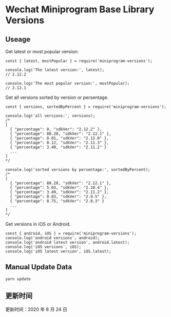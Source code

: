 
# Wechat Miniprogram Base Library Versions

## Useage

Get latest or most popular version:

```;
const { latest, mostPopular } = require('miniprogram-versions');

console.log('The latest version:', latest);
// 2.12.2

console.log('The most popular version:', mostPopular);
// 2.12.1

```

Get all versions sorted by version or persentage.

```
const { versions, sortedByPercent } = require('miniprogram-versions');

console.log('all versions:', versions);
/*
[
  { "percentage": 0, "sdkVer": "2.12.2" },
  { "percentage": 88.28, "sdkVer": "2.12.1" },
  { "percentage": 0.01, "sdkVer": "2.12.0" },
  { "percentage": 0.12, "sdkVer": "2.11.3" },
  { "percentage": 3.49, "sdkVer": "2.11.2" }
  ...
]
*/

console.log('sorted versions by persentage:', sortedByPercent);
/*
[
  { "percentage": 88.28, "sdkVer": "2.12.1" },
  { "percentage": 5.03, "sdkVer": "2.10.4" },
  { "percentage": 3.49, "sdkVer": "2.11.2" },
  { "percentage": 0.83, "sdkVer": "2.9.5" },
  { "percentage": 0.75, "sdkVer": "2.8.3" }
  ...
]
*/
```

Get versions in iOS or Android.

```
const { android, iOS } = require('miniprogram-versions');
console.log('android versions', android);
console.log('android latest version', android.latest);
console.log('iOS versions', iOS);
console.log('iOS latest version', iOS.latest);
```

## Manual Update Data

```
yarn update
```

## 更新时间

更新时间：2020 年 8 月 24 日
